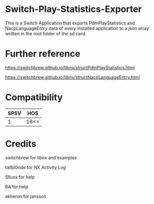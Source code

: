 # Switch-Play-Statistics-Exporter
This is a Switch Application that exports PdmPlayStatistics and NacpLanguageEntry data of every installed application to a json array written in the root folder of the sd card.


# Further reference

https://switchbrew.github.io/libnx/structPdmPlayStatistics.html

https://switchbrew.github.io/libnx/structNacpLanguageEntry.html


# Compatibility

SPSV      | HOS
----------|----------
1         | 16<=

# Credits

switchbrew for libnx and examples

tallbl0nde for NX Activity Log

Slluxx for help

6A for help

akheron for jansson
